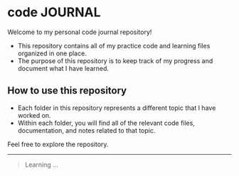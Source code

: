 

# code JOURNAL

Welcome to my personal code journal repository! 

- This repository contains all of my practice code and learning files organized in one place. 
- The purpose of this repository is to keep track of my progress and document what I have learned. 

## How to use this repository

- Each folder in this repository represents a different topic that I have worked on. 
- Within each folder, you will find all of the relevant code files, documentation, and notes related to that topic. 

 Feel free to explore the repository. 



--- 

>  Learning ...


